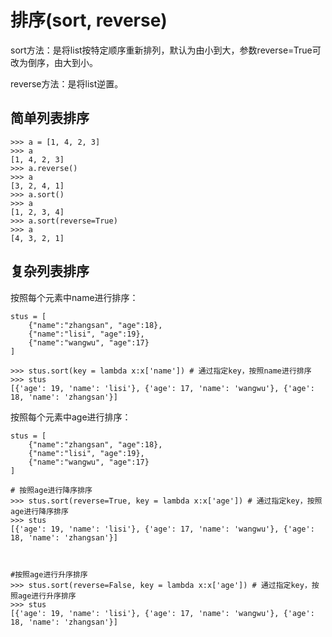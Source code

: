 # 排序\(sort, reverse\)

sort方法：是将list按特定顺序重新排列，默认为由小到大，参数reverse=True可改为倒序，由大到小。

reverse方法：是将list逆置。

## 简单列表排序

```
>>> a = [1, 4, 2, 3]
>>> a
[1, 4, 2, 3]
>>> a.reverse()
>>> a
[3, 2, 4, 1]
>>> a.sort()
>>> a
[1, 2, 3, 4]
>>> a.sort(reverse=True)
>>> a
[4, 3, 2, 1]
```

## 复杂列表排序

按照每个元素中name进行排序：

```
stus = [
    {"name":"zhangsan", "age":18}, 
    {"name":"lisi", "age":19}, 
    {"name":"wangwu", "age":17}
]

>>> stus.sort(key = lambda x:x['name']) # 通过指定key，按照name进行排序
>>> stus
[{'age': 19, 'name': 'lisi'}, {'age': 17, 'name': 'wangwu'}, {'age': 18, 'name': 'zhangsan'}]
```

按照每个元素中age进行排序：

```
stus = [
    {"name":"zhangsan", "age":18}, 
    {"name":"lisi", "age":19}, 
    {"name":"wangwu", "age":17}
]

# 按照age进行降序排序
>>> stus.sort(reverse=True, key = lambda x:x['age']) # 通过指定key，按照age进行降序排序
>>> stus
[{'age': 19, 'name': 'lisi'}, {'age': 17, 'name': 'wangwu'}, {'age': 18, 'name': 'zhangsan'}]



#按照age进行升序排序
>>> stus.sort(reverse=False, key = lambda x:x['age']) # 通过指定key，按照age进行升序排序
>>> stus
[{'age': 19, 'name': 'lisi'}, {'age': 17, 'name': 'wangwu'}, {'age': 18, 'name': 'zhangsan'}]
```




